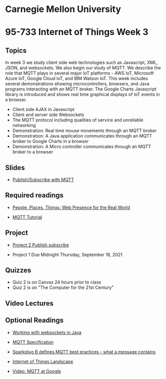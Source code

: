 # Carnegie Mellon University

# 95-733 Internet of Things Week 3

## Topics

In week 3 we study client side web technologies such as Javascript, XML, JSON, and websockets.
We also begin our study of MQTT. We describe the role that MQTT plays in several major IoT platforms -
AWS IoT, Microsoft Azure IoT, Google Cloud IoT, and IBM Watson IoT. This week includes several
demonstrations showing microcontrollers, browsers, and Java programs interacting with an MQTT broker.
The Google Charts Javascript library is introduced and shows real time graphical displays of IoT events in a
browser.

+ Client side AJAX in Javascript
+ Client and server side Websockets
+ The MQTT protocol including qualities of service and unreliable networking
+ Demonstration: Real time mouse movements through an MQTT broker
+ Demonstration: A Java application communicates through an MQTT broker to Google Charts in a browser
+ Demonstration: A Micro controller communicates through an MQTT broker to a browser


## Slides

<!--
+ [Websockets in Java](https://www.andrew.cmu.edu/user/mm6/95-733/PowerPoint/03_AJAXJavascriptWebsocket.pdf)
-->
+ [Publish/Subscribe with MQTT](https://www.andrew.cmu.edu/user/mm6/95-733/PowerPoint/03_MQTT.pdf)


## Required readings

+ [People, Places, Things: Web Presence for the Real World](http://www.hpl.hp.com/techreports/2001/HPL-2001-279.pdf)


+ [MQTT Tutorial](http://www.hivemq.com/mqtt-essentials/)

## Project

+ [Project 2 Publish subscribe](../projects/project2/Project2_F21.md)

+ Project 1 Due Midnight Thursday, September 16, 2021

## Quizzes

+ Quiz 2 is on Canvas 24 hours prior to class
+ Quiz 2 is on "The Computer for the 21st Century"

## Video Lectures
<!--
+ [10_Lecture3_QuizReview](https://heinzcollege.mediasite.com/Mediasite/Play/e96f9a1bac874d86892b02eefa9e5dac1d)
+ [11_Lecture3](https://heinzcollege.mediasite.com/Mediasite/Play/50a2ba3e20ec4f4497631c599f73cf261d)
+ [12_Lecture3MQTT](https://heinzcollege.mediasite.com/Mediasite/Play/6a8b1c0de3a644db90f80b08e43b69a81d)
+ [13_Lecture3Demos](https://heinzcollege.mediasite.com/Mediasite/Play/7cf3ad7472814c9983fd7023b9333f941d)
-->

## Optional Readings

+ [Working with websockets in Java](http://www.byteslounge.com/tutorials/java-ee-html5-websockets-encoder-and-decoder-example)

+ [MQTT Specification](http://public.dhe.ibm.com/software/dw/webservices/ws-mqtt/MQTT_V3.1_Protocol_Specific.pdf)

+ [Sparkplug B defines MQTT best practices - what a message contains](https://www.cirrus-link.com/mqtt-sparkplug-tahu/)

+ [Internet of Things Landscape](http://mattturck.com/wp-content/uploads/2016/03/Internet-of-Things-2016.png)

+ [Video: MQTT at Google](https://www.youtube.com/watch?v=7kcDL5BDe0s)
